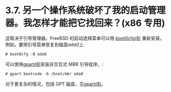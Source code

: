 # 3.7. 另一个操作系统破坏了我的启动管理器。我怎样才能把它找回来？(x86 专用)

这取决于引导管理器。FreeBSD 的启动选择菜单可以用 [boot0cfg(8)](https://www.freebsd.org/cgi/man.cgi?query=boot0cfg&sektion=8&format=html) 重新安装。例如，要把引导菜单恢复到磁盘*ada0*上:

```
# boot0cfg -B ada0
```

可以使用[gpart(8)](https://www.freebsd.org/cgi/man.cgi?query=gpart&sektion=8&format=html)安装非交互式 MBR 引导程序。:

```
# gpart bootcode -b /boot/mbr ada0
```

对于更复杂的情况，包括 GPT 磁盘，见[gpart(8)](https://www.freebsd.org/cgi/man.cgi?query=gpart&sektion=8&format=html)。
